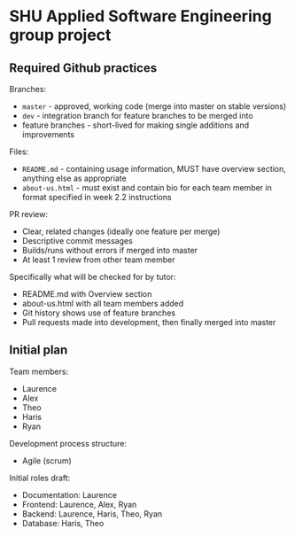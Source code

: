 # SHU Applied Software Engineering group project
## Required Github practices
Branches:
* `master` - approved, working code (merge into master on stable versions)
* `dev` - integration branch for feature branches to be merged into
* feature branches - short-lived for making single additions and improvements

Files:
* `README.md` - containing usage information, MUST have overview section, anything else as appropriate
* `about-us.html` - must exist and contain bio for each team member in format specified in week 2.2 instructions

PR review:
* Clear, related changes (ideally one feature per merge)
* Descriptive commit messages
* Builds/runs without errors if merged into master
* At least 1 review from other team member

Specifically what will be checked for by tutor:
* README.md with Overview section
* about-us.html with all team members added
* Git history shows use of feature branches
* Pull requests made into development, then finally merged into master

## Initial plan
Team members:
* Laurence
* Alex
* Theo
* Haris
* Ryan

Development process structure:
* Agile (scrum)

Initial roles draft:
* Documentation: Laurence
* Frontend: Laurence, Alex, Ryan
* Backend: Laurence, Haris, Theo, Ryan
* Database: Haris, Theo
